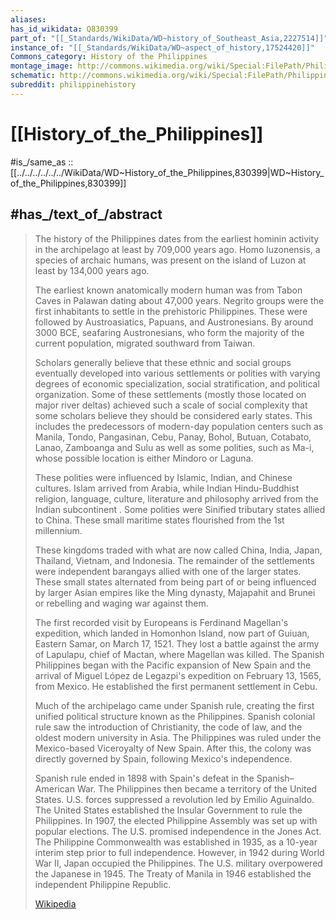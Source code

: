 ```yaml
---
aliases:
has_id_wikidata: Q830399
part_of: "[[_Standards/WikiData/WD~history_of_Southeast_Asia,2227514]]"
instance_of: "[[_Standards/WikiData/WD~aspect_of_history,17524420]]"
Commons_category: History of the Philippines
montage_image: http://commons.wikimedia.org/wiki/Special:FilePath/Philippine%20History%20Collage.jpg
schematic: http://commons.wikimedia.org/wiki/Special:FilePath/Philippine%20history%20timeline.png
subreddit: philippinehistory
---
```


# [[History_of_the_Philippines]] 

#is_/same_as :: [[../../../../../../WikiData/WD~History_of_the_Philippines,830399|WD~History_of_the_Philippines,830399]] 

## #has_/text_of_/abstract 

> The history of the Philippines dates from the earliest hominin activity in the archipelago at least by 709,000 years ago. Homo luzonensis, a species of archaic humans, was present on the island of Luzon at least by 134,000 years ago.
>
> The earliest known anatomically modern human was from Tabon Caves in Palawan dating about 47,000 years. Negrito groups were the first inhabitants to settle in the prehistoric Philippines. These were followed by Austroasiatics, Papuans, and Austronesians. By around 3000 BCE, seafaring Austronesians, who form the majority of the current population, migrated southward from Taiwan.
>
> Scholars generally believe that these ethnic and social groups eventually developed into various settlements or polities with varying degrees of economic specialization, social stratification, and political organization. Some of these settlements (mostly those located on major river deltas) achieved such a scale of social complexity that some scholars believe they should be considered early states. This includes the predecessors of modern-day population centers such as Manila, Tondo, Pangasinan, Cebu, Panay, Bohol, Butuan, Cotabato, Lanao, Zamboanga and Sulu as well as some polities, such as Ma-i, whose possible location is either Mindoro or Laguna.
>
> These polities were influenced by Islamic, Indian, and Chinese cultures. Islam arrived from Arabia, while Indian Hindu-Buddhist religion, language, culture, literature and philosophy arrived from the Indian subcontinent . Some polities were Sinified tributary states allied to China. These small maritime states flourished from the 1st millennium.
>
> These kingdoms traded with what are now called China, India, Japan, Thailand, Vietnam, and Indonesia. The remainder of the settlements were independent barangays allied with one of the larger states. These small states alternated from being part of or being influenced by larger Asian empires like the Ming dynasty, Majapahit and Brunei or rebelling and waging war against them.
>
> The first recorded visit by Europeans is Ferdinand Magellan's expedition, which landed in Homonhon Island, now part of Guiuan, Eastern Samar, on March 17, 1521. They lost a battle against the army of Lapulapu, chief of Mactan, where Magellan was killed. The Spanish Philippines began with the Pacific expansion of New Spain and the arrival of Miguel López de Legazpi's expedition on February 13, 1565, from Mexico. He established the first permanent settlement in Cebu.
>
> Much of the archipelago came under Spanish rule, creating the first unified political structure known as the Philippines. Spanish colonial rule saw the introduction of Christianity, the code of law, and the oldest modern university in Asia. The Philippines was ruled under the Mexico-based Viceroyalty of New Spain. After this, the colony was directly governed by Spain, following Mexico's independence.
>
> Spanish rule ended in 1898 with Spain's defeat in the Spanish–American War. The Philippines then became a territory of the United States. U.S. forces suppressed a revolution led by Emilio Aguinaldo. The United States established the Insular Government to rule the Philippines. In 1907, the elected Philippine Assembly was set up with popular elections. The U.S. promised independence in the Jones Act. The Philippine Commonwealth was established in 1935, as a 10-year interim step prior to full independence. However, in 1942 during World War II, Japan occupied the Philippines. The U.S. military overpowered the Japanese in 1945. The Treaty of Manila in 1946 established the independent Philippine Republic.
>
> [Wikipedia](https://en.wikipedia.org/wiki/History%20of%20the%20Philippines) 

